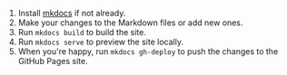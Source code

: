 1. Install [mkdocs](https://www.mkdocs.org/) if not already.
2. Make your changes to the Markdown files or add new ones.
3. Run `mkdocs build` to build the site.
4. Run `mkdocs serve` to preview the site locally.
5. When you're happy, run `mkdocs gh-deploy` to push the changes to the GitHub
Pages site.
